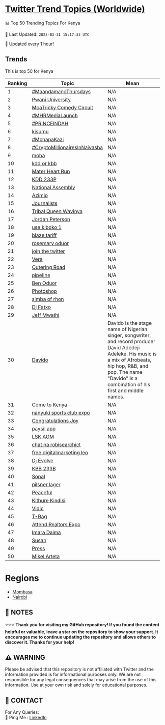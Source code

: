 [Twitter Trend Topics (Worldwide)](https://github.com/ErcinDedeoglu/Twitter-Trend-Topics)
==========


📊 Top 50 Trending Topics For Kenya

📆 Last Updated: `2023-03-31 15:17:33 UTC`

🔧 Updated every 1 hour!


## Trends

This is top 50 for Kenya

| Ranking | Topic | Mean |
| ------- | ------------ | ------------ |
| 1 | [#MaandamanoThursdays](http://twitter.com/search?q=%23MaandamanoThursdays) | N/A |
| 2 | [Pwani University](http://twitter.com/search?q=Pwani+University) | N/A |
| 3 | [McaTricky Comedy Circuit](http://twitter.com/search?q=McaTricky+Comedy+Circuit) | N/A |
| 4 | [#MHRMediaLaunch](http://twitter.com/search?q=%23MHRMediaLaunch) | N/A |
| 5 | [#PRINCEINDAH](http://twitter.com/search?q=%23PRINCEINDAH) | N/A |
| 6 | [kisumu](http://twitter.com/search?q=kisumu) | N/A |
| 7 | [#MchapaKazi](http://twitter.com/search?q=%23MchapaKazi) | N/A |
| 8 | [#CryptoMillionairesInNaivasha](http://twitter.com/search?q=%23CryptoMillionairesInNaivasha) | N/A |
| 9 | [moha](http://twitter.com/search?q=moha) | N/A |
| 10 | [kdd or kbb](http://twitter.com/search?q=kdd+or+kbb) | N/A |
| 11 | [Mater Heart Run](http://twitter.com/search?q=Mater+Heart+Run) | N/A |
| 12 | [KDD 233P](http://twitter.com/search?q=KDD+233P) | N/A |
| 13 | [National Assembly](http://twitter.com/search?q=National+Assembly) | N/A |
| 14 | [Azimio](http://twitter.com/search?q=Azimio) | N/A |
| 15 | [Journalists](http://twitter.com/search?q=Journalists) | N/A |
| 16 | [Tribal Queen Wavinya](http://twitter.com/search?q=Tribal+Queen+Wavinya) | N/A |
| 17 | [Jordan Peterson](http://twitter.com/search?q=Jordan+Peterson) | N/A |
| 18 | [use kiboko 1](http://twitter.com/search?q=use+kiboko+1) | N/A |
| 19 | [blaze tariff](http://twitter.com/search?q=blaze+tariff) | N/A |
| 20 | [rosemary oduor](http://twitter.com/search?q=rosemary+oduor) | N/A |
| 21 | [join the twitter](http://twitter.com/search?q=join+the+twitter) | N/A |
| 22 | [Vera](http://twitter.com/search?q=Vera) | N/A |
| 23 | [Outering Road](http://twitter.com/search?q=Outering+Road) | N/A |
| 24 | [pipeline](http://twitter.com/search?q=pipeline) | N/A |
| 25 | [Ben Oduor](http://twitter.com/search?q=Ben+Oduor) | N/A |
| 26 | [Photoshop](http://twitter.com/search?q=Photoshop) | N/A |
| 27 | [simba of rhon](http://twitter.com/search?q=simba+of+rhon) | N/A |
| 28 | [Dj Fatxo](http://twitter.com/search?q=Dj+Fatxo) | N/A |
| 29 | [Jeff Mwathi](http://twitter.com/search?q=Jeff+Mwathi) | N/A |
| 30 | [Davido](http://twitter.com/search?q=Davido) | Davido is the stage name of Nigerian singer, songwriter, and record producer David Adedeji Adeleke. His music is a mix of Afrobeats, hip hop, R&B, and pop. The name "Davido" is a combination of his first and middle names. |
| 31 | [Come to Kenya](http://twitter.com/search?q=Come+to+Kenya) | N/A |
| 32 | [nanyuki sports club expo](http://twitter.com/search?q=nanyuki+sports+club+expo) | N/A |
| 33 | [Congratulations Joy](http://twitter.com/search?q=Congratulations+Joy) | N/A |
| 34 | [paysii app](http://twitter.com/search?q=paysii+app) | N/A |
| 35 | [LSK AGM](http://twitter.com/search?q=LSK+AGM) | N/A |
| 36 | [chat na robisearchict](http://twitter.com/search?q=chat+na+robisearchict) | N/A |
| 37 | [free digitalmarketing leo](http://twitter.com/search?q=free+digitalmarketing+leo) | N/A |
| 38 | [Dj Evolve](http://twitter.com/search?q=Dj+Evolve) | N/A |
| 39 | [KBB 233B](http://twitter.com/search?q=KBB+233B) | N/A |
| 40 | [Sonal](http://twitter.com/search?q=Sonal) | N/A |
| 41 | [pilsner lager](http://twitter.com/search?q=pilsner+lager) | N/A |
| 42 | [Peaceful](http://twitter.com/search?q=Peaceful) | N/A |
| 43 | [Kithure Kindiki](http://twitter.com/search?q=Kithure+Kindiki) | N/A |
| 44 | [Vidic](http://twitter.com/search?q=Vidic) | N/A |
| 45 | [T-Bag](http://twitter.com/search?q=T-Bag) | N/A |
| 46 | [Attend Realtors Expo](http://twitter.com/search?q=Attend+Realtors+Expo) | N/A |
| 47 | [Imara Daima](http://twitter.com/search?q=Imara+Daima) | N/A |
| 48 | [Susan](http://twitter.com/search?q=Susan) | N/A |
| 49 | [Press](http://twitter.com/search?q=Press) | N/A |
| 50 | [Mikel Arteta](http://twitter.com/search?q=Mikel+Arteta) | N/A |



# Regions

* [Mombasa](</Kenya/Mombasa.md>)
* [Nairobi](</Kenya/Nairobi.md>)



## 📝 NOTES

⭐⭐⭐ **Thank you for visiting my GitHub repository! If you found the content helpful or valuable, leave a star on the repository to show your support. It encourages me to continue updating the repository and allows others to discover it. Thanks for your help!**


## ⚠️ WARNING

Please be advised that this repository is not affiliated with Twitter and the information provided is for informational purposes only. We are not responsible for any legal consequences that may arise from the use of this information. Use at your own risk and solely for educational purposes.


## 📨 CONTACT

 For Any Queries:  
            🏓 Ping Me : [LinkedIn](https://www.linkedin.com/in/ercindedeoglu/)
